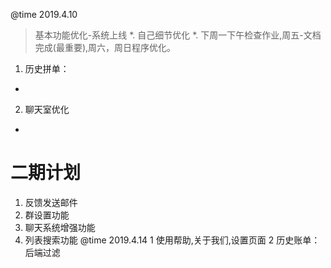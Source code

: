 @time 2019.4.10
> 基本功能优化-系统上线
*. 自己细节优化
*. 下周一下午检查作业,周五-文档完成(最重要),周六，周日程序优化。
1. 历史拼单：
  * 
2. 聊天室优化
  * 
# 二期计划
1. 反馈发送邮件
2. 群设置功能
3. 聊天系统增强功能
4. 列表搜索功能
@time 2019.4.14
1 使用帮助,关于我们,设置页面
2 历史账单：后端过滤
